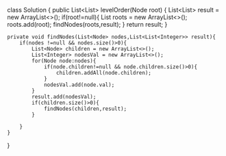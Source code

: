 class Solution {
    public List<List<Integer>> levelOrder(Node root) {
       List<List<Integer>> result = new ArrayList<>();
       if(root!=null){
            List<Node> roots = new ArrayList<>();
            roots.add(root);
            findNodes(roots,result);
       }
        return result;
    }

    private void findNodes(List<Node> nodes,List<List<Integer>> result){
        if(nodes !=null && nodes.size()>0){
            List<Node> children = new ArrayList<>();
            List<Integer> nodesVal = new ArrayList<>();
            for(Node node:nodes){
                if(node.children!=null && node.children.size()>0){
                    children.addAll(node.children);
                }
                nodesVal.add(node.val);
            }
            result.add(nodesVal);
            if(children.size()>0){
                findNodes(children,result);
            }
            
        }   
    }
}